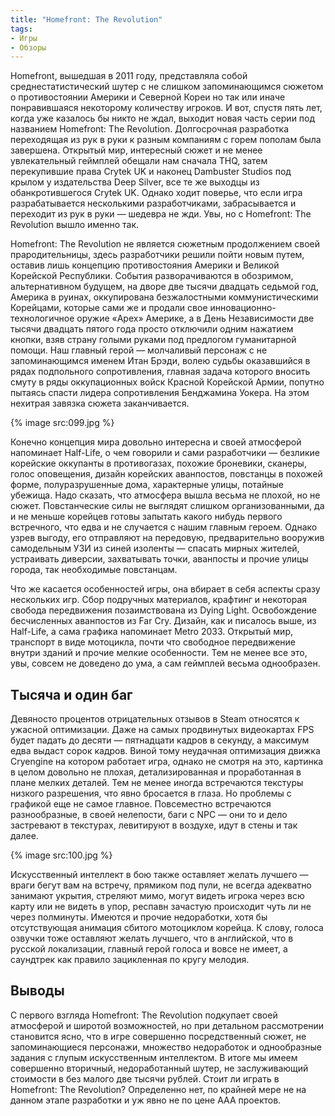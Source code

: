 ```yaml
---
title: "Homefront: The Revolution"
tags:
- Игры
- Обзоры
---
```


Homefront, вышедшая в 2011 году, представляла собой среднестатистический шутер с не слишком запоминающимся сюжетом о противостоянии Америки и Северной Кореи но так или иначе понравившаяся некоторому количеству игроков. И вот, спустя пять лет, когда уже казалось бы никто не ждал, выходит новая часть серии под названием Homefront: The Revolution. Долгосрочная разработка переходящая из рук в руки к разным компаниям с горем пополам была завершена. Открытый мир, интересный сюжет и не менее увлекательный геймплей обещали нам сначала THQ, затем перекупившие права Crytek UK и наконец Dambuster Studios под крылом у издательства Deep Silver, все те же выходцы из обанкротившегося Crytek UK. Однако ходит поверье, что если игра разрабатывается несколькими разработчиками, забрасывается и переходит из рук в руки — шедевра не жди. Увы, но с Homefront: The Revolution вышло именно так.

Homefront: The Revolution не является сюжетным продолжением своей прародительницы, здесь разработчики решили пойти новым путем, оставив лишь концепцию противостояния Америки и Великой Корейской Республики. События разворачиваются в обозримом, альтернативном будущем, на дворе две тысячи двадцать седьмой год, Америка в руинах, оккупирована безжалостными коммунистическими Корейцами, которые сами же и продали свое инновационно-технологичное оружие «Apex» Америке, а в День Независимости две тысячи двадцать пятого года просто отключили одним нажатием кнопки, взяв страну голыми руками под предлогом гуманитарной помощи. Наш главный герой — молчаливый персонаж с не запоминающимся именем Итан Брэди, волею судьбы оказавшийся в рядах подпольного сопротивления, главная задача которого вносить смуту в ряды оккупационных войск Красной Корейской Армии, попутно пытаясь спасти лидера сопротивления Бенджамина Уокера. На этом нехитрая завязка сюжета заканчивается.

{% image src:099.jpg %}

Конечно концепция мира довольно интересна и своей атмосферой напоминает Half-Life, о чем говорили и сами разработчики — безликие корейские оккупанты в противогазах, похожие броневики, сканеры, голос оповещения, дизайн корейских аванпостов, повстанцы в похожей форме, полуразрушенные дома, характерные улицы, потайные убежища. Надо сказать, что атмосфера вышла весьма не плохой, но не сюжет. Повстанческие силы не выглядят слишком организованными, да и не меньше корейцев готовы запытать какого нибудь первого встречного, что едва и не случается с нашим главным героем. Однако узрев выгоду, его отправляют на передовую, предварительно вооружив самодельным УЗИ из синей изоленты — спасать мирных жителей, устраивать диверсии, захватывать точки, аванпосты и прочие улицы города, так необходимые повстанцам.

Что же касается особенностей игры, она вбирает в себя аспекты сразу нескольких игр. Сбор подручных материалов, крафтинг и некоторая свобода передвижения позаимствована из Dying Light. Освобождение бесчисленных аванпостов из Far Cry. Дизайн, как и писалось выше, из Half-Life, а сама графика напоминает Metro 2033. Открытый мир, транспорт в виде мотоцикла, почти что свободное передвижение внутри зданий и прочие мелкие особенности. Тем не менее все это, увы, совсем не доведено до ума, а сам геймплей весьма однообразен.

## Тысяча и один баг

Девяносто процентов отрицательных отзывов в Steam относятся к ужасной оптимизации. Даже на самых продвинутых видеокартах FPS будет падать до десяти — пятнадцати кадров в секунду, а максимум едва выдаст сорок кадров. Виной тому неудачная оптимизация движка Cryengine на котором работает игра, однако не смотря на это, картинка в целом довольно не плохая, детализированная и проработанная в плане мелких деталей. Тем не менее иногда встречаются текстуры низкого разрешения, что явно бросается в глаза. Но проблемы с графикой еще не самое главное. Повсеместно встречаются разнообразные, в своей нелепости, баги с NPC — они то и дело застревают в текстурах, левитируют в воздухе, идут в стены и так далее. 

{% image src:100.jpg %}

Искусственный интеллект в бою также оставляет желать лучшего — враги бегут вам на встречу, прямиком под пули, не всегда адекватно занимают укрытия, стреляют мимо, могут видеть игрока через всю карту или не видеть в упор, респавн зачастую происходит чуть ли не через полминуты. Имеются и прочие недоработки, хотя бы отсутствующая анимация сбитого мотоциклом корейца. К слову, голоса озвучки тоже оставляют желать лучшего, что в английской, что в русской локализации, главный герой голоса и вовсе не имеет, а саундтрек как правило зацикленная по кругу мелодия.

## Выводы

С первого взгляда Homefront: The Revolution подкупает своей атмосферой и широтой возможностей, но при детальном рассмотрении становится ясно, что в игре совершенно посредственный сюжет, не запоминающиеся персонажи, множество недоработок и однообразные задания с глупым искусственным интеллектом. В итоге мы имеем совершенно вторичный, недоработанный шутер, не заслуживающий стоимости в без малого две тысячи рублей. Стоит ли играть в Homefront: The Revolution? Определенно нет, по крайней мере не на данном этапе разработки и уж явно не по цене ААА проектов.